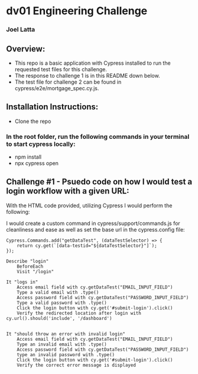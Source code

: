 # dv01 Engineering Challenge

### Joel Latta

## Overview:

- This repo is a basic application with Cypress installed to run the requested test files for this challenge.
- The response to challenge 1 is in this README down below.
- The test file for challenge 2 can be found in cypress/e2e/mortgage_spec.cy.js.

## Installation Instructions:

- Clone the repo

### In the root folder, run the following commands in your terminal to start cypress locally:

- npm install
- npx cypress open

## Challenge #1 - Psuedo code on how I would test a login workflow with a given URL:

With the HTML code provided, utilizing Cypress I would perform the following:

I would create a custom command in cypress/support/commands.js for cleanliness and ease as well as set the base url in the cypress.config file:

    Cypress.Commands.add("getDataTest", (dataTestSelector) => {
        return cy.get(`[data-testid="${dataTestSelector}"]`);
    });

    Describe "login"
        BeforeEach
        Visit "/login"

    It "logs in"
        Access email field with cy.getDataTest("EMAIL_INPUT_FIELD")
        Type a valid email with .type()
        Access password field with cy.getDataTest("PASSWORD_INPUT_FIELD")
        Type a valid password with .type()
        Click the login button with cy.get('#submit-login').click()
        Verify the redirected location after login with cy.url().should('include', '/dashboard')


    It "should throw an error with invalid login"
        Access email field with cy.getDataTest("EMAIL_INPUT_FIELD")
        Type an invalid email with .type()
        Access password field with cy.getDataTest("PASSWORD_INPUT_FIELD")
        type an invalid password with .type()
        Click the login button with cy.get('#submit-login').click()
        Verify the correct error message is displayed
